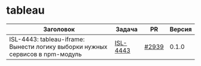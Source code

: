 # tableau


| Заголовок | Задача | PR | Версия |
|--|--|--|--|
| ISL-4443: tableau-iframe: Вынести логику выборки нужных сервисов в npm-модуль | [ISL-4443](https://st.yandex-team.ru/ISL-4443) | [#2939](https://github.yandex-team.ru/lego/islands/pull/2939) | 0.1.0 |
